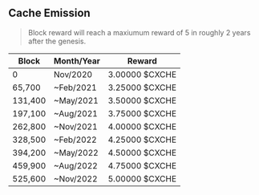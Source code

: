 ## Cache Emission

> Block reward will reach a maxiumum reward of 5 in roughly 2 years after the genesis. 

| Block | Month/Year | Reward |
|-------|------------|--------|
| 0 | Nov/2020 | 3.00000 $CXCHE |
| 65,700 | ~Feb/2021 | 3.25000 $CXCHE |
| 131,400 | ~May/2021 | 3.50000 $CXCHE |
| 197,100 | ~Aug/2021 | 3.75000 $CXCHE |
| 262,800 | ~Nov/2021 | 4.00000 $CXCHE |
| 328,500 | ~Feb/2022 | 4.25000 $CXCHE |
| 394,200 | ~May/2022 | 4.50000 $CXCHE |
| 459,900 | ~Aug/2022 | 4.75000 $CXCHE |
| 525,600 | ~Nov/2022 | 5.00000 $CXCHE |
